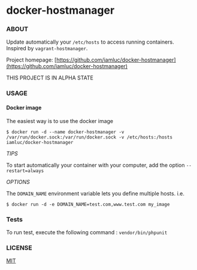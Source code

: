 docker-hostmanager
==================

### ABOUT

Update automatically your `/etc/hosts` to access running containers.
Inspired by `vagrant-hostmanager`.

Project homepage: [https://github.com/iamluc/docker-hostmanager](https://github.com/iamluc/docker-hostmanager)

THIS PROJECT IS IN ALPHA STATE


### USAGE

#### Docker image

The easiest way is to use the docker image

```console
$ docker run -d --name docker-hostmanager -v /var/run/docker.sock:/var/run/docker.sock -v /etc/hosts:/hosts iamluc/docker-hostmanager
```

*TIPS*

To start automatically your container with your computer, add the option `--restart=always`

*OPTIONS*

The `DOMAIN_NAME` environment variable lets you define multiple hosts.
i.e.
```
$ docker run -d -e DOMAIN_NAME=test.com,www.test.com my_image
```

### Tests

To run test, execute the following command : `vendor/bin/phpunit`

### LICENSE

[MIT](https://opensource.org/licenses/MIT)
